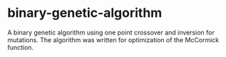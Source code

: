 # binary-genetic-algorithm
A binary genetic algorithm using one point crossover and inversion for mutations. The algorithm was written for optimization of the McCormick function.
